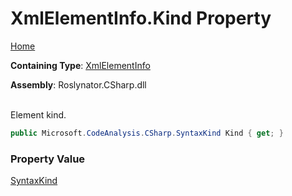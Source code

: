 # XmlElementInfo\.Kind Property

[Home](../../../../../README.md)

**Containing Type**: [XmlElementInfo](../README.md)

**Assembly**: Roslynator\.CSharp\.dll

\
Element kind\.

```csharp
public Microsoft.CodeAnalysis.CSharp.SyntaxKind Kind { get; }
```

### Property Value

[SyntaxKind](https://docs.microsoft.com/en-us/dotnet/api/microsoft.codeanalysis.csharp.syntaxkind)

